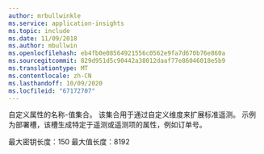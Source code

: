 ```yaml
---
author: mrbullwinkle
ms.service: application-insights
ms.topic: include
ms.date: 11/09/2018
ms.author: mbullwin
ms.openlocfilehash: eb4fb0e08564921556c0562e9fa7d670b76e860a
ms.sourcegitcommit: 829d951d5c90442a38012daaf77e86046018e5b9
ms.translationtype: MT
ms.contentlocale: zh-CN
ms.lasthandoff: 10/09/2020
ms.locfileid: "67172707"
---
```

自定义属性的名称-值集合。 该集合用于通过自定义维度来扩展标准遥测。 示例为部署槽，该槽生成特定于遥测或遥测项的属性，例如订单号。 

最大密钥长度：150 最大值长度：8192
